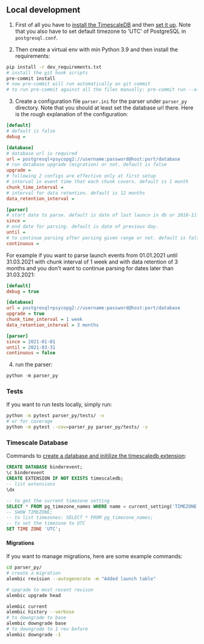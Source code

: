 ## Local development

1. First of all you have to [install the TimescaleDB](https://docs.timescale.com/latest/getting-started/installation) and
then [set it up](https://docs.timescale.com/latest/getting-started/setup).
Note that you also have to set default timezone to 'UTC' of PostgreSQL in `postgresql.conf`.

2. Then create a virtual env with min Python 3.9 and
then install the requirements:

```bash
pip install -r dev_requirements.txt
# install the git hook scripts
pre-commit install
# now pre-commit will run automatically on git commit
# to run pre-commit against all the files manually: pre-commit run --all-files
```

3. Create a configuration file `parser.ini` for the parser under `parser_py` directory.
Note that you should at least set the database url there.
Here is the rough explanation of the configuration:

```ini
[default]
# default is false
debug =

[database]
# database url is required
url = postgresql+psycopg2://username:password@host:port/database
# run database upgrade (migration) or not. default is false
upgrade =
# following 2 configs are effective only at first setup
# interval in event time that each chunk covers. default is 1 month
chunk_time_interval =
# interval for data retention. default is 12 months
data_retention_interval =

[parser]
# start date to parse. default is date of last launcn in db or 2018-11-03
since =
# end date for parsing. default is date of previous day.
until =
# to continue parsing after parsing given range or not. default is false
continuous =
```

For example if you want to parse launch events from 01.01.2021 until 31.03.2021
with chunk interval of 1 week and with data retention of 3 months and
you don't want to continue parsing for dates later than 31.03.2021:

```ini
[default]
debug = true

[database]
url = postgresql+psycopg2://username:password@host:port/database
upgrade = true
chunk_time_interval = 1 week
data_retention_interval = 3 months

[parser]
since = 2021-01-01
until = 2021-03-31
continuous = false
```

4. run the parser:

```python
python -m parser_py
```

### Tests

If you want to run tests locally, simply run:

```bash
python -m pytest parser_py/tests/ -v
# or for coverage
python -m pytest --cov=parser_py parser_py/tests/ -v
```

### Timescale Database

Commands to [create a database and initilize the timescaledb extension](https://docs.timescale.com/latest/getting-started/setup):

```sql
CREATE DATABASE binderevent;
\c binderevent
CREATE EXTENSION IF NOT EXISTS timescaledb;
-- list extensions
\dx

-- to get the current timezone setting
SELECT * FROM pg_timezone_names WHERE name = current_setting('TIMEZONE');
-- SHOW TIMEZONE;
-- to list timezones: SELECT * FROM pg_timezone_names;
-- to set the timezone to UTC
SET TIME ZONE 'UTC';
```

#### Migrations

If you want to manage migrations, here are some example commands:

```bash
cd parser_py/
# create a migration
alembic revision --autogenerate -m "Added launch table"

# upgrade to most recent revison
alembic upgrade head

alembic current
alembic history --verbose
# to downgrade to base
alembic downgrade base
# to downgrade to 1 rev before
alembic downgrade -1
```
